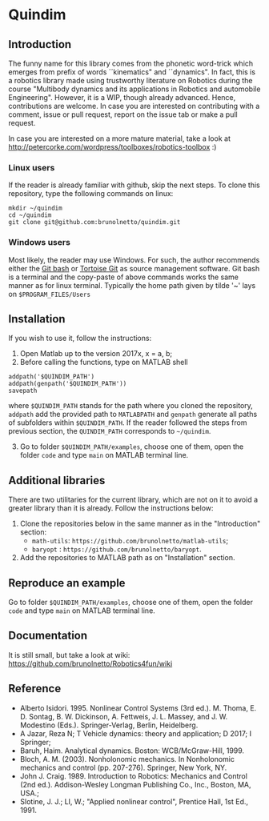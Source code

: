 # Quindim

## Introduction

The funny name for this library comes from the phonetic word-trick which emerges from prefix of words ´´kinematics" and ´´dynamics". In fact, this is a robotics library made using trustworthy literature on Robotics during the course "Multibody dynamics and its applications in Robotics and automobile Engineering". However, it is a WIP, though already advanced. Hence, contributions are welcome. In case you are interested on contributing with a comment, issue or pull request, report on the issue tab or make a pull request.

In case you are interested on a more mature material, take a look at http://petercorke.com/wordpress/toolboxes/robotics-toolbox :) 

### Linux users

If the reader is already familiar with github, skip the next steps. To clone this repository, type the following commands on linux:

```
mkdir ~/quindim
cd ~/quindim
git clone git@github.com:brunolnetto/quindim.git 
```

### Windows users

Most likely, the reader may use Windows. For such, the author recommends either the [Git bash](https://gitforwindows.org/) or [Tortoise Git](https://tortoisegit.org/) as source management software. Git bash is a terminal and the copy-paste of above commands works the same manner as for linux terminal. Typically the home path given by tilde '~' lays on ```$PROGRAM_FILES/Users```

## Installation

If you wish to use it, follow the instructions:

1) Open Matlab up to the version 2017x, x = a, b;
2) Before calling the functions, type on MATLAB shell 

```
addpath('$QUINDIM_PATH')
addpath(genpath('$QUINDIM_PATH'))
savepath
``` 

where ```$QUINDIM_PATH``` stands for the path where you cloned the repository, ```addpath``` add the provided path to ```MATLABPATH``` and ```genpath``` generate all paths of subfolders within ```$QUINDIM_PATH```. If the reader followed the steps from previous section, the ```QUINDIM_PATH``` corresponds to ```~/quindim```.

3) Go to folder ```$QUINDIM_PATH/examples```, choose one of them, open the folder ```code``` and type ```main``` on MATLAB terminal line.

## Additional libraries

There are two utilitaries for the current library, which are not on it to avoid a greater library than it is already. Follow the instructions below:

1) Clone the repositories below in the same manner as in the "Introduction" section:
    - ```math-utils```: ```https://github.com/brunolnetto/matlab-utils```;
    - ```baryopt```  : ```https://github.com/brunolnetto/baryopt```.
2) Add the repositories to MATLAB path as on "Installation" section.

## Reproduce an example

Go to folder ```$QUINDIM_PATH/examples```, choose one of them, open the folder ```code``` and type ```main``` on MATLAB terminal line.

## Documentation
It is still small, but take a look at wiki: https://github.com/brunolnetto/Robotics4fun/wiki

## Reference

- Alberto Isidori. 1995. Nonlinear Control Systems (3rd ed.). M. Thoma, E. D. Sontag, B. W. Dickinson, A. Fettweis, J. L. Massey, and J. W. Modestino (Eds.). Springer-Verlag, Berlin, Heidelberg.
- A Jazar, Reza N; T Vehicle dynamics: theory and application; D 2017; I Springer;
- Baruh, Haim. Analytical dynamics. Boston: WCB/McGraw-Hill, 1999.
- Bloch, A. M. (2003). Nonholonomic mechanics. In Nonholonomic mechanics and control (pp. 207-276). Springer, New York, NY.
- John J. Craig. 1989. Introduction to Robotics: Mechanics and Control (2nd ed.). Addison-Wesley Longman Publishing Co., Inc., Boston, MA, USA.;
- Slotine, J. J.; LI, W.; "Applied nonlinear control", Prentice Hall, 1st Ed., 1991.



